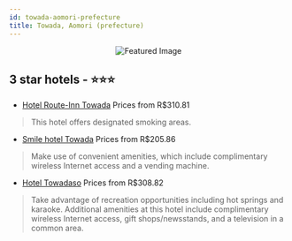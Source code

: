 ```yaml
---
id: towada-aomori-prefecture
title: Towada, Aomori (prefecture)
---
```


<center><img src="https://i.travelapi.com/hotels/5000000/4630000/4624100/4624074/32573182_b.jpg" alt="Featured Image" /></center>


##  3 star hotels - ⭐️⭐️⭐️

-    [Hotel Route-Inn Towada](https://us.hurb.com/hotels/towada/hotel-route-inn-towada-JNP-JP258304?cmp=18055) Prices from R$310.81
   > This hotel offers designated smoking areas.
-    [Smile hotel Towada](https://us.hurb.com/hotels/towada/smile-hotel-towada-JNP-JP802809?cmp=18055) Prices from R$205.86
   > Make use of convenient amenities, which include complimentary wireless Internet access and a vending machine.
-    [Hotel Towadaso](https://us.hurb.com/hotels/towada/hotel-towadaso-JNP-JP872349?cmp=18055) Prices from R$308.82
   > Take advantage of recreation opportunities including hot springs and karaoke. Additional amenities at this hotel include complimentary wireless Internet access, gift shops/newsstands, and a television in a common area.
